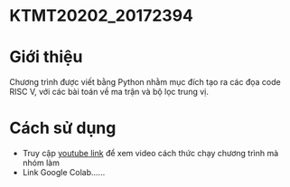 # KTMT20202_20172394
# Giới thiệu
Chương trình được viết bằng Python nhằm mục đích tạo ra các đọa code RISC V, với các bài toán về ma trận và bộ lọc trung vị.

# Cách sử dụng
* Truy cập [youtube link](https://www.youtube.com/) để xem video cách thức chạy chương trình mà nhóm làm
* Link Google Colab......
